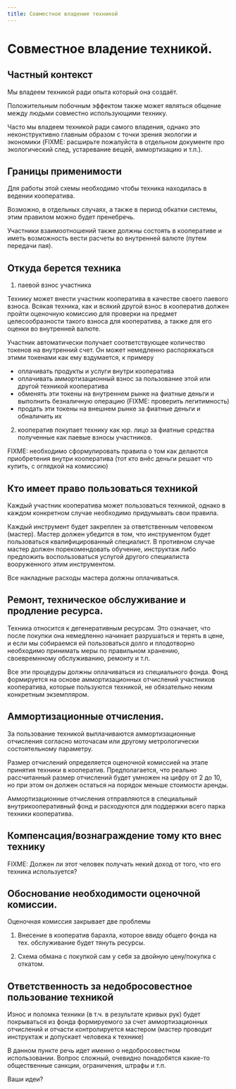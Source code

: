 ```yaml
---
title: Совместное владение техникой
---
```


Совместное владение техникой.
=============================

Частный контекст
----------------

Мы владеем техникой ради опыта который она создаёт.

Положительным побочным эффектом также может являться общение между людьми совместно использующими технику.

Часто мы владеем техникой ради самого владения, однако это неконструктивно главным образом с точки зрения 
экологии и экономики (FIXME: расширьте пожалуйста в отдельном документе про экологический след, устаревание вещей, аммортизацию и т.п.).


Границы применимости
--------------------

Для работы этой схемы необходимо чтобы техника находилась в ведении кооператива.

Возможно, в отдельных случаях, а также в период обкатки системы, этим правилом 
можно будет пренебречь.

Участники взаимоотношений также должны состоять в кооперативе и иметь возможность 
вести расчеты во внутренней валюте (путем передачи пая).


Откуда берется техника
----------------------
 
1. паевой взнос участника

Технику может внести участник кооператива в качестве своего паевого взноса.
Всякая техника, как и всякий другой взнос в кооператив должен пройти оценочную комиссию 
для проверки на предмет целесообразности такого взноса для кооператива, а также для его оценки 
во внутренней валюте.
 
 
Участник автоматически получает соответствующее количество токенов на внутренний счет.
Он может немедленно распоряжаться этими токенами как ему вздумается, к примеру
 - оплачивать продукты и услуги внутри кооператива
 - оплачивать аммортизационный взнос за пользование этой или другой техникой кооператива
 - обменять эти токены на внутреннем рынке на фиатные деньги и выполнить безналичную операцию (FIXME: проверить легитимность)
 - продать эти токены на внешнем рынке за фиатные деньги и обналичить их
 
 
2. кооператив покупает технику как юр. лицо за фиатные средства полученные как паевые взносы участников.

FIXME: необходимо сформулировать правила о том как делаются приобретения внутри кооператива 
(тот кто внёс деньги решает что купить, с оглядкой на комиссию)



Кто имеет право пользоваться техникой
-------------------------------------

Каждый участник кооператива может пользоваться техникой, однако в каждом конкретном случае
необходимо придумывать свои правила.

Каждый инструмент будет закреплен за ответственным человеком (мастер). 
Мастер должен убедится в том, что инструментом будет пользоваться квалифицированный специалист.
В противном случае мастер должен порекомендовать обучение, инструктаж либо предложить воспользоваться услугой другого 
специалиста вооруженного этим инструментом.

Все накладные расходы мастера должны оплачиваться. 



Ремонт, техническое обслуживание и продление ресурса.
-----------------------------------------------------

Техника относится к дегенеративным ресурсам. Это означает, что после покупки она немедленно начинает
разрушаться и терять в цене, и если мы собираемся ей пользоваться долго и плодотворно необходимо принимать меры 
по правильном хранению, своевремнному обслуживанию, ремонту и т.п. 

Все эти процедуры должны оплачиваться из специального фонда.
Фонд формируется на основе аммортизационных отчислений участников кооператива, которые пользуются техникой, 
не обязательно неким конкретным экземпляром.

Аммортизационные отчисления.
----------------------------

За пользование техникой выплачиваются аммортизационные отчисления 
согласно моточасам или другому метрологически состоятельному параметру.
 
Размер отчислений определяется оценочной комиссией на этапе принятия техники в кооператив.
Предполагается, что реально рассчитанный размер отчислений будет умножен на цифру от 2 до 10, 
но при этом он должен остаться на порядок меньше стоимости аренды.


Аммортизационные отчисления отправляются в специальный внутрикооперативный фонд 
и расходуются для поддержки всего парка техники кооператива.


Компенсация/вознаграждение тому кто внес технику
------------------------------------------------
FIXME: Должен ли этот человек получать некий доход от того, что его техника используется?



Обоснование необходимости оценочной комиссии.
---------------------------------------------

Оценочная комиссия закрывает две проблемы

1. Внесение в кооператив барахла, которое ввиду общего фонда на тех. обслуживание будет тянуть ресурсы.

2. Схема обмана с покупкой сам у себя за двойную цену/покупка с откатом.



Ответственность за недобросовестное пользование техникой
--------------------------------------------------------

Износ и поломка техники (в т.ч. в результате кривых рук) будет покрываться из фонда формируемого
за счет аммортизационных отчислений и отчасти контролируется мастером 
(мастер проводит инструктаж и допускает человека к технике)

В данном пункте речь идет именно о недобросовестном использовании. Вопрос сложный, 
очевидно понадобятся какие-то общественные санкции, ограничения, штрафы и т.п.


Ваши идеи?